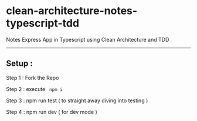 # clean-architecture-notes-typescript-tdd

Notes Express App in Typescript using Clean Architecture and TDD

---

## Setup :

Step 1 : Fork the Repo

Step 2 : execute ` npm i`

Step 3 : npm run test ( to straight away diving into testing )

Step 4 : npm run dev ( for dev mode )
